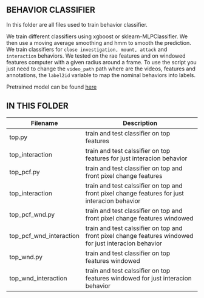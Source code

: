 ## BEHAVIOR CLASSIFIER

In this folder are all files used to train behavior classifier.

We train different classifiers using xgboost or sklearn-MLPClassifier. We then use a moving average smoothing and hmm to
smooth the prediction.
We train classifiers for `close investigation, mount, attack`  and `interaction` behaviors.
We tested on the rae features and on windowed features computer with a given radius around a frame.
To use the script you just need to change the `video_path` path where are the videos, features and annotations, the `label2id` variable to map the nominal behaviors into labels.

Pretrained model can be found [here](http://www.vision.caltech.edu/~segalinc/git_data/gui/v1_7.zip)

## IN THIS FOLDER

|Filename | Description|
|---------|------------|
|top.py| train and test classifier on top features|
|top_interaction| train and test calssifier on top features for just interacion behavior|
|top_pcf.py| train and test classifier on top and front pixel change features|
|top_interaction| train and test calssifier on top and front pixel change features for just interacion behavior|
|top_pcf_wnd.py| train and test classifier on top and front pixel change features windowed|
|top_pcf_wnd_interaction| train and test calssifier on top and front pixel change features windowed for just interacion behavior|
|top_wnd.py| train and test classifier on top features windowed|
|top_wnd_interaction| train and test calssifier on top features windowed for just interacion behavior|
